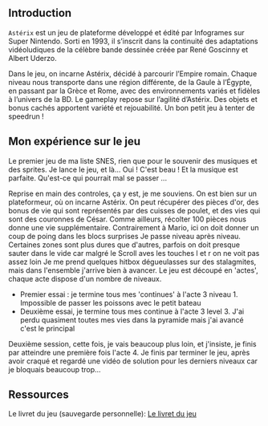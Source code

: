 ## Introduction
<code>Astérix</code> est un jeu de plateforme développé et édité par Infogrames sur Super Nintendo. Sorti en 1993, il s’inscrit dans la continuité des adaptations vidéoludiques de la célèbre bande dessinée créée par René Goscinny et Albert Uderzo.

Dans le jeu, on incarne Astérix, décidé à parcourir l’Empire romain. Chaque niveau nous transporte dans une région différente, de la Gaule à l’Égypte, en passant par la Grèce et Rome, avec des environnements variés et fidèles à l’univers de la BD.
Le gameplay repose sur l’agilité d’Astérix. Des objets et bonus cachés apportent variété et rejouabilité. Un bon petit jeu à tenter de speedrun !

## Mon expérience sur le jeu
Le premier jeu de ma liste SNES, rien que pour le souvenir des musiques et des sprites. Je lance le jeu, et là... Oui ! C'est beau ! Et la musique est parfaite. Qu'est-ce qui pourrait mal se passer ...

Reprise en main des controles, ça y est, je me souviens. On est bien sur un plateformeur, où on incarne Astérix. On peut récupérer des pièces d'or, des bonus de vie qui sont représentés par des cuisses de poulet, et des vies qui sont des couronnes de César. Comme ailleurs, récolter 100 pièces nous donne une vie supplémentaire. Contrairement à Mario, ici on doit donner un coup de poing dans les blocs surprises Je passe niveau après niveau. Certaines zones sont plus dures que d'autres, parfois on doit presque sauter dans le vide car malgré le Scroll aves les touches l et r on ne voit pas assez loin Je me prend quelques hitbox dégueulasses sur des stalagmites, mais dans l'ensemble j'arrive bien à avancer. Le jeu est découpé en 'actes', chaque acte dispose d'un nombre de niveaux.

- Premier essai : je termine tous mes 'continues' à l'acte 3 niveau 1. Impossible de passer les poissons avec le petit bateau
- Deuxième essai, je termine tous mes continue à l'acte 3 level 3. J'ai perdu quasiment toutes mes vies dans la pyramide mais j'ai avancé c'est le principal

Deuxième session, cette fois, je vais beaucoup plus loin, et j'insiste, je finis par atteindre une première fois l'acte 4. Je finis par terminer le jeu, après avoir craqué et regardé une vidéo de solution pour les derniers niveaux car je bloquais beaucoup trop...

## Ressources
Le livret du jeu (sauvegarde personnelle): <a href="https://github.com/suspistew/blog-data-statics/blob/main/booklets/asterix.pdf">Le livret du jeu</a>